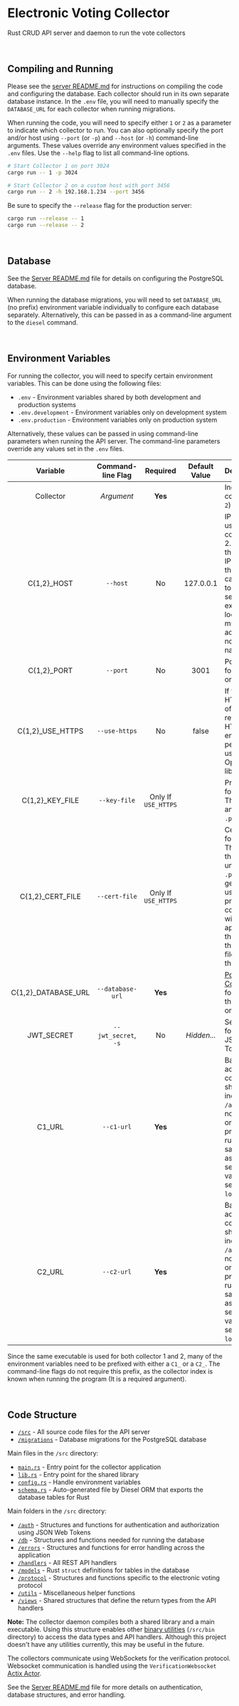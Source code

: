 # Electronic Voting Collector

Rust CRUD API server and daemon to run the vote collectors

<br/>

## Compiling and Running

Please see the [server README.md](../server/README.md) for instructions on compiling the code and configuring the database.
Each collector should run in its own separate database instance.
In the `.env` file, you will need to manually specify the `DATABASE_URL` for each collector when running migrations.

When running the code, you will need to specify either `1` or `2` as a parameter to indicate which collector to run.
You can also optionally specify the port and/or host using `--port` (or `-p`) and `--host` (or `-h`) command-line arguments.
These values override any environment values specified in the `.env` files.
Use the `--help` flag to list all command-line options.

```bash
# Start Collector 1 on port 3024
cargo run -- 1 -p 3024

# Start Collector 2 on a custom host with port 3456
cargo run -- 2 -h 192.168.1.234 --port 3456
```

Be sure to specify the `--release` flag for the production server:

```bash
cargo run --release -- 1
cargo run --release -- 2
```

<br/>

## Database

See the [Server README.md](../server/README.md) file for details on configuring the PostgreSQL database.

When running the database migrations, you will need to set `DATABASE_URL` (no prefix) environment variable individually to configure each database separately.
Alternatively, this can be passed in as a command-line argument to the `diesel` command.

<br/>

## Environment Variables

For running the collector, you will need to specify certain environment variables.
This can be done using the following files:

- `.env` - Environment variables shared by both development and production systems
- `.env.development` - Environment variables only on development system
- `.env.production` - Environment variables only on production system

Alternatively, these values can be passed in using command-line parameters when running the API server.
The command-line parameters override any values set in the `.env` files.

|       Variable       |  Command-line Flag   |      Required       | Default Value | Description                                                                                                                                                                                                          |
| :------------------: | :------------------: | :-----------------: | :-----------: | :------------------------------------------------------------------------------------------------------------------------------------------------------------------------------------------------------------------- |
|      Collector       |      _Argument_      |       **Yes**       |               | Index of the collector (`1` or `2`)                                                                                                                                                                                  |
|     C{1,2}\_HOST     |       `--host`       |         No          |   127.0.0.1   | IP address to use for running collector 1 or 2. If you use the `localhost` IP address, then you cannot connect to the API server from an external location. This must be an IP address and not a domain name.        |
|     C{1,2}\_PORT     |       `--port`       |         No          |     3001      | Port number for collector 1 or 2.                                                                                                                                                                                    |
|  C{1,2}\_USE_HTTPS   |    `--use-https`     |         No          |     false     | If true, then use HTTPS instead of HTTP for API requests. HTTPS encryption is performed using the OpenSSL library.                                                                                                   |
|   C{1,2}\_KEY_FILE   |     `--key-file`     | Only If `USE_HTTPS` |               | Private key file for OpenSSL. This should be an unencrypted `.pem` file.                                                                                                                                             |
|  C{1,2}\_CERT_FILE   |    `--cert-file`     | Only If `USE_HTTPS` |               | Certificate file for OpenSSL. This should be the unencrypted `.pem` file generated using the private key. For compatibility with some applications, this should be the full chain file and not just the certificate. |
| C{1,2}\_DATABASE_URL |   `--database-url`   |       **Yes**       |               | [PostgreSQL Connection URI](https://www.postgresql.org/docs/current/libpq-connect.html#LIBPQ-CONNSTRING) for accessing the collector 1 or 2 database.                                                                |
|      JWT_SECRET      | `--jwt_secret`, `-s` |         No          |  _Hidden..._  | Secret value for signing the JSON Web Token                                                                                                                                                                          |
|        C1_URL        |      `--c1-url`      |       **Yes**       |               | Base URL to access collector 1. It should **NOT** include the `/api/v1` suffix nor the `http://` or `https://` prefix. If running on the same machine as the API server, this value can be set to `localhost:3001`.  |
|        C2_URL        |      `--c2-url`      |       **Yes**       |               | Base URL to access collector 2. It should **NOT** include the `/api/v1` suffix nor the `http://` or `https://` prefix. If running on the same machine as the API server, this value can be set to `localhost:3002`.  |

Since the same executable is used for both collector 1 and 2, many of the environment variables need to be prefixed with either a `C1_` or a `C2_`.
The command-line flags do not require this prefix, as the collector index is known when running the program (It is a required argument).

<br />

## Code Structure

- [`/src`](/src) - All source code files for the API server
- [`/migrations`](/migrations) - Database migrations for the PostgreSQL database

Main files in the `/src` directory:

- [`main.rs`](/src/main.rs) - Entry point for the collector application
- [`lib.rs`](/src/lib.rs) - Entry point for the shared library
- [`config.rs`](/src/config.rs) - Handle environment variables
- [`schema.rs`](/src/schema.rs) - Auto-generated file by Diesel ORM that exports the database tables for Rust

Main folders in the `/src` directory:

- [`/auth`](/src/auth) - Structures and functions for authentication and authorization using JSON Web Tokens
- [`/db`](/src/db) - Structures and functions needed for running the database
- [`/errors`](/src/errors) - Structures and functions for error handling across the application
- [`/handlers`](/src/handlers) - All REST API handlers
- [`/models`](/src/models) - Rust `struct` definitions for tables in the database
- [`/protocol`](/src/protocol) - Structures and functions specific to the electronic voting protocol
- [`/utils`](/src/utils) - Miscellaneous helper functions
- [`/views`](/src/views) - Shared structures that define the return types from the API handlers

**Note:** The collector daemon compiles both a shared library and a main executable.
Using this structure enables other [binary utilities](https://doc.rust-lang.org/cargo/guide/project-layout.html) (`/src/bin` directory) to access the data types and API handlers.
Although this project doesn't have any utilities currently, this may be useful in the future.

The collectors communicate using WebSockets for the verification protocol.
Websocket communication is handled using the `VerificationWebsocket` [Actix Actor](https://actix.rs/book/actix/).

See the [Server README.md](../server/README.md) file for more details on authentication, database structures, and error handling.
